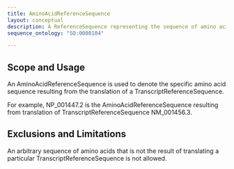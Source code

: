 ```yaml
---
title: AminoAcidReferenceSequence
layout: conceptual
description: A ReferenceSequence representing the sequence of amino acids making up a polypeptide.
sequence_ontology: "SO:0000104"

---
```


Scope and Usage
---------------

An AminoAcidReferenceSequence is used to denote the specific amino acid sequence resulting from the translation of a TranscriptReferenceSequence.

For example, NP_001447.2 is the AminoAcidReferenceSequence resulting from translation of TranscriptReferenceSequence NM_001456.3. 

Exclusions and Limitations
--------------------------

An arbitrary sequence of amino acids that is not the result of translating a particular TranscriptReferenceSequence is not allowed.
